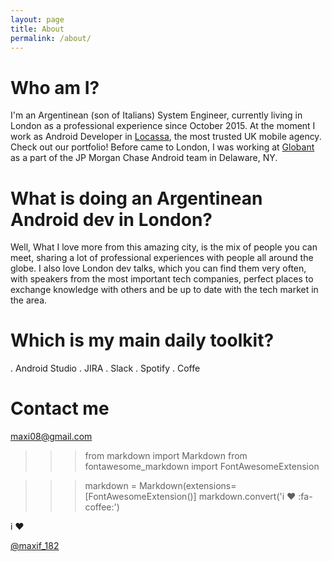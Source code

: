 ```yaml
---
layout: page
title: About
permalink: /about/
---
```


# Who am I?

I'm an Argentinean (son of Italians) System Engineer, currently living in London as a professional experience since October 2015.
At the moment I work as Android Developer in [Locassa](https://locassa.com), the most trusted UK mobile agency. Check out our portfolio!
Before came to London, I was working at [Globant](https://globant.com) as a part of the JP Morgan Chase Android team in Delaware, NY.


# What is doing an Argentinean Android dev in London?

Well, What I love more from this amazing city, is the mix of people you can meet, sharing a lot of professional experiences with people all around the globe. 
I also love London dev talks, which you can find them very often, with speakers from the most important tech companies, perfect places to exchange knowledge with others and be up to date with the tech market in the area.

# Which is my main daily toolkit?

. Android Studio
. JIRA
. Slack
. Spotify
. Coffe

# Contact me

[maxi08@gmail.com](mailto:maxi08@gmail.com)


>>> from markdown import Markdown
>>> from fontawesome_markdown import FontAwesomeExtension

>>> markdown = Markdown(extensions=[FontAwesomeExtension()]
>>> markdown.convert('i ♥ :fa-coffee:')
<p>i ♥ <i class="fa fa-coffee"></i></p>

[@maxif_182](https://twitter.com/maxif_182)